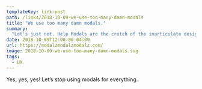 ```yaml
---
templateKey: link-post
path: /links/2018-10-09-we-use-too-many-damn-modals
title: "We use too many damn modals."
summary:
  "Let's just not. Help Modals are the crutch of the inarticulate designer and developer. "
date: 2018-10-09T12:00:00-04:00
url: https://modalzmodalzmodalz.com/
image: 2018-10-09-we-use-too-many-damn-modals.svg
tags:
  - UX
---
```

Yes, yes, yes! Let’s stop using modals for everything.